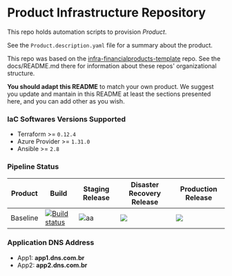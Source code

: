 # Product Infrastructure Repository

This repo holds automation scripts to provision *Product*.

See the `Product.description.yaml` file for a summary about the product.

This repo was based on the
[infra-financialproducts-template](https://github.com/stone-payments/infra-financialproducts-template)
repo. See the docs/README.md there for information about these repos' organizational structure.

**You should adapt this README** to match your own product. We suggest you update and mantain in this README at least the sections presented here, and you can add other as you wish.

### IaC Softwares Versions Supported

- Terraform >= `0.12.4`
- Azure Provider >= `1.31.0`
- Ansible >= `2.8`

### Pipeline Status

| Product  | Build |  Staging Release | Disaster Recovery Release | Production Release
| ----- | ----- | ---- | ---- | ---- |
| Baseline  | [![Build status](https://stonepagamentos.visualstudio.com/finprods-tribe/_apis/build/status/FinancialProducts-Infra-Baseline-CI)](https://stonepagamentos.visualstudio.com/finprods-tribe/_build/latest?definitionId=1398) | ![aa](https://stonepagamentos.vsrm.visualstudio.com/_apis/public/Release/badge/4dabbf23-040c-444d-b88d-e742c1967066/4/9) | ![](https://stonepagamentos.vsrm.visualstudio.com/_apis/public/Release/badge/4dabbf23-040c-444d-b88d-e742c1967066/4/10) | ![](https://stonepagamentos.vsrm.visualstudio.com/_apis/public/Release/badge/4dabbf23-040c-444d-b88d-e742c1967066/4/11) |

### Application DNS Address

- App1: **app1.dns.com.br**
- App2: **app2.dns.com.br**